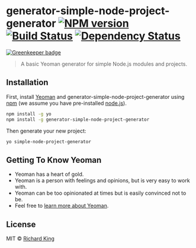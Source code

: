 # generator-simple-node-project-generator [![NPM version][npm-image]][npm-url] [![Build Status][travis-image]][travis-url] [![Dependency Status][daviddm-image]][daviddm-url]

[![Greenkeeper badge](https://badges.greenkeeper.io/richrdkng/generator-simple-nodejs-project.svg)](https://greenkeeper.io/)

> A basic Yeoman generator for simple Node.js modules and projects.

## Installation

First, install [Yeoman](http://yeoman.io) and generator-simple-node-project-generator using [npm](https://www.npmjs.com/) (we assume you have pre-installed [node.js](https://nodejs.org/)).

```bash
npm install -g yo
npm install -g generator-simple-node-project-generator
```

Then generate your new project:

```bash
yo simple-node-project-generator
```

## Getting To Know Yeoman

 * Yeoman has a heart of gold.
 * Yeoman is a person with feelings and opinions, but is very easy to work with.
 * Yeoman can be too opinionated at times but is easily convinced not to be.
 * Feel free to [learn more about Yeoman](http://yeoman.io/).

## License

MIT © [Richard King]()


[npm-image]: https://badge.fury.io/js/generator-simple-node-project-generator.svg
[npm-url]: https://npmjs.org/package/generator-simple-node-project-generator
[travis-image]: https://travis-ci.com/richrdkng/generator-simple-node-project-generator.svg?branch=master
[travis-url]: https://travis-ci.com/richrdkng/generator-simple-node-project-generator
[daviddm-image]: https://david-dm.org/richrdkng/generator-simple-node-project-generator.svg?theme=shields.io
[daviddm-url]: https://david-dm.org/richrdkng/generator-simple-node-project-generator

